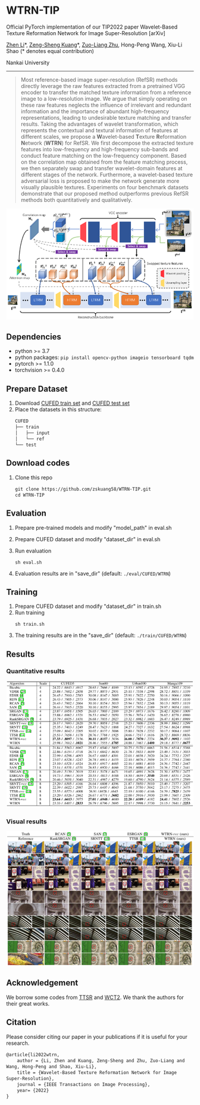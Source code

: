 # WTRN-TIP
Official PyTorch implementation of our TIP2022 paper Wavelet-Based Texture Reformation Network for
Image Super-Resolution [arXiv]

[Zhen Li](https://github.com/Paper99)\*, [Zeng-Sheng Kuang](https://github.com/zskuang58)\*, [Zuo-Liang Zhu](https://github.com/NK-CS-ZZL), Hong-Peng Wang, Xiu-Li Shao (\* denotes equal contribution)

Nankai University

---

> Most reference-based image super-resolution (RefSR) methods directly leverage the raw features extracted from a pretrained VGG encoder to transfer the matched texture information from a reference image to a low-resolution image. We argue that simply operating on these raw features neglects the influence of irrelevant and redundant information and the importance of abundant high-frequency representations, leading to undesirable texture matching and transfer results. Taking the advantages of wavelet transformation, which represents the contextual and textural information of features at different scales, we propose a **W**avelet-based **T**exture **R**eformation **N**etwork (**WTRN**) for RefSR. We first decompose the extracted texture features into low-frequency and high-frequency sub-bands and conduct feature matching on the low-frequency component. Based on the correlation map obtained from the feature matching process, we then separately swap and transfer wavelet-domain features at different stages of the network. Furthermore, a wavelet-based texture adversarial loss is proposed to make the network generate more visually plausible textures. Experiments on four benchmark datasets demonstrate that our proposed method outperforms previous RefSR methods both quantitatively and qualitatively.


![](figs/WTRN_pipeline.png)

## Dependencies

* python >= 3.7
* python packages: `pip install opencv-python imageio tensorboard tqdm`
* pytorch >= 1.1.0
* torchvision >= 0.4.0

## Prepare Dataset 

1. Download [CUFED train set](https://drive.google.com/drive/folders/1hGHy36XcmSZ1LtARWmGL5OK1IUdWJi3I) and [CUFED test set](https://drive.google.com/file/d/1Fa1mopExA9YGG1RxrCZZn7QFTYXLx6ph/view)
1. Place the datasets in this structure:
    ```
    CUFED
    ├── train
    │   ├── input
    │   └── ref 
    └── test  
    ```

## Download codes

1. Clone this repo
    ```
    git clone https://github.com/zskuang58/WTRN-TIP.git
    cd WTRN-TIP
    ```

## Evaluation

1. Prepare pre-trained models and modify "model_path" in eval.sh

1. Prepare CUFED dataset and modify "dataset_dir" in eval.sh

1. Run evaluation
    ```
    sh eval.sh
    ```
1. Evaluation results are in "save_dir" (default: `./eval/CUFED/WTRN`)

## Training

1. Prepare CUFED dataset and modify "dataset_dir" in train.sh
1. Run training
    ```
    sh train.sh
    ```
1. The training results are in the "save_dir" (default: `./train/CUFED/WTRN`)

## Results
### Quantitative results
![](figs/quantitative_results.png)

### Visual results
![](figs/visual_results.png)

## Acknowledgement

We borrow some codes from [TTSR](https://github.com/researchmm/TTSR) and [WCT2](https://github.com/clovaai/WCT2). We thank the authors for their great works.

## Citation

Please consider citing our paper in your publications if it is useful for your research.
```
@article{li2022wtrn,
    author = {Li, Zhen and Kuang, Zeng-Sheng and Zhu, Zuo-Liang and Wang, Hong-Peng and Shao, Xiu-Li},
    title = {Wavelet-Based Texture Reformation Network for Image Super-Resolution},
    journal = {IEEE Transactions on Image Processing},
    year= {2022}
}
```